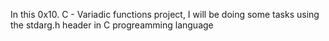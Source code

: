 In this 0x10. C - Variadic functions project, I will be doing some tasks using the stdarg.h header in C progreamming language
